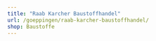 ```yaml
---
title: "Raab Karcher Baustoffhandel"
url: /goeppingen/raab-karcher-baustoffhandel/
shop: Baustoffe
---
```

